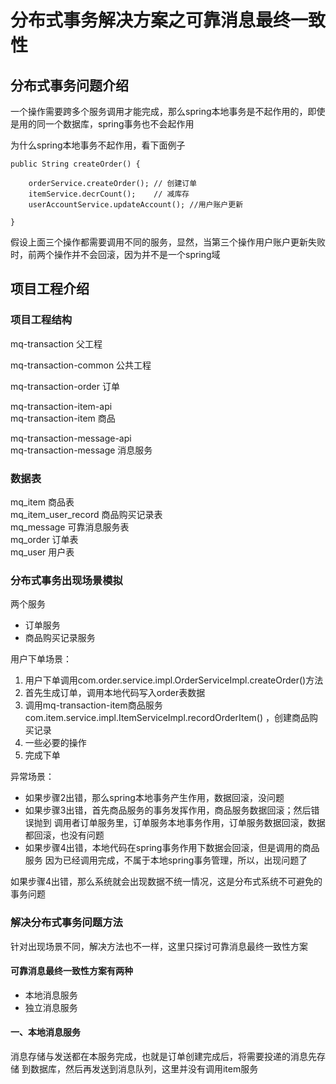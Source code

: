
# 分布式事务解决方案之可靠消息最终一致性

## 分布式事务问题介绍

一个操作需要跨多个服务调用才能完成，那么spring本地事务是不起作用的，即使是用的同一个数据库，spring事务也不会起作用

为什么spring本地事务不起作用，看下面例子

	public String createOrder() {

		orderService.createOrder();	// 创建订单
		itemService.decrCount();	// 减库存
		userAccountService.updateAccount();	//用户账户更新

	}

假设上面三个操作都需要调用不同的服务，显然，当第三个操作用户账户更新失败时，前两个操作并不会回滚，因为并不是一个spring域

## 项目工程介绍

### 项目工程结构
mq-transaction 父工程

mq-transaction-common 公共工程

mq-transaction-order 订单

mq-transaction-item-api  
mq-transaction-item 商品

mq-transaction-message-api  
mq-transaction-message 消息服务

### 数据表

mq_item 商品表  
mq_item_user_record 商品购买记录表  
mq_message 可靠消息服务表  
mq_order 订单表  
mq_user 用户表 

### 分布式事务出现场景模拟
两个服务
- 订单服务
- 商品购买记录服务

用户下单场景：
1. 用户下单调用com.order.service.impl.OrderServiceImpl.createOrder()方法
2. 首先生成订单，调用本地代码写入order表数据
3. 调用mq-transaction-item商品服务com.item.service.impl.ItemServiceImpl.recordOrderItem()
，创建商品购买记录
4. 一些必要的操作
5. 完成下单

异常场景：
- 如果步骤2出错，那么spring本地事务产生作用，数据回滚，没问题
- 如果步骤3出错，首先商品服务的事务发挥作用，商品服务数据回滚；然后错误抛到
调用者订单服务里，订单服务本地事务作用，订单服务数据回滚，数据都回滚，也没有问题
- 如果步骤4出错，本地代码在spring事务作用下数据会回滚，但是调用的商品服务
因为已经调用完成，不属于本地spring事务管理，所以，出现问题了

如果步骤4出错，那么系统就会出现数据不统一情况，这是分布式系统不可避免的事务问题

### 解决分布式事务问题方法
针对出现场景不同，解决方法也不一样，这里只探讨可靠消息最终一致性方案

#### 可靠消息最终一致性方案有两种
- 本地消息服务
- 独立消息服务

#### 一、本地消息服务
消息存储与发送都在本服务完成，也就是订单创建完成后，将需要投递的消息先存储
到数据库，然后再发送到消息队列，这里并没有调用item服务